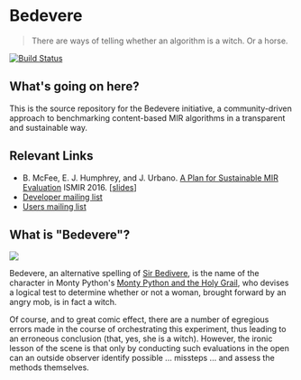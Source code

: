 # Bedevere

> There are ways of telling whether an algorithm is a witch. Or a horse.

[![Build Status](https://travis-ci.org/omec/bedevere.svg?branch=master)](https://travis-ci.org/omec/bedevere)

## What's going on here?

This is the source repository for the Bedevere initiative, a community-driven approach to benchmarking content-based MIR algorithms in a transparent and sustainable way.

## Relevant Links

- B. McFee, E. J. Humphrey, and J. Urbano. [A Plan for Sustainable MIR Evaluation](https://wp.nyu.edu/ismir2016/wp-content/uploads/sites/2294/2016/07/257_Paper.pdf) ISMIR 2016. [[slides](http://bmcfee.github.io/slides/ismir2016_eval.pdf)]
- [Developer mailing list](https://groups.google.com/forum/#!forum/bedevere-dev)
- [Users mailing list](https://groups.google.com/forum/#!forum/bedevere-users)

## What is "Bedevere"?

![](https://i.ytimg.com/vi/X2xlQaimsGg/maxresdefault.jpg)

Bedevere, an alternative spelling of [Sir Bedivere](https://en.wikipedia.org/wiki/Bedivere), is the name of the character in Monty Python's [Monty Python and the Holy Grail](https://en.wikipedia.org/wiki/Monty_Python_and_the_Holy_Grail#Plot), who devises a logical test to determine whether or not a woman, brought forward by an angry mob, is in fact a witch.

Of course, and to great comic effect, there are a number of egregious errors made in the course of orchestrating this experiment, thus leading to an erroneous conclusion (that, yes, she is a witch). However, the ironic lesson of the scene is that only by conducting such evaluations in the open can an outside observer identify possible ... missteps ... and assess the methods themselves.
